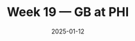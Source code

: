 ---
layout: game
title: Week 19 — GB at PHI
season: 2024
game_id: 2024_19_GB_PHI
week: 19
date: 2025-01-12
home_team: PHI
away_team: GB
final_home: 22
final_away: 10
pbp_url: /assets/data/pbp/2024/2024_19_GB_PHI.csv.gz
---